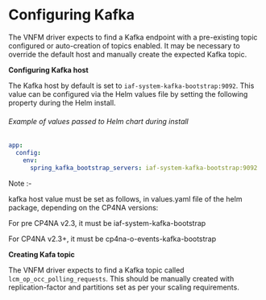 # Configuring Kafka

The VNFM driver expects to find a Kafka endpoint with a pre-existing topic configured or auto-creation of topics enabled. It may be necessary to override the default host and manually create the expected Kafka topic.

**Configuring Kafka host**

The Kafka host by default is set to `iaf-system-kafka-bootstrap:9092`. This value can be configured via the Helm values file by setting the following property during the Helm install. 

###### Example of values passed to Helm chart during install
```yaml
app:
  config:
    env:
      spring_kafka_bootstrap_servers: iaf-system-kafka-bootstrap:9092
```
Note :-

kafka host value must be set as follows, in values.yaml file of the helm package, depending on the CP4NA versions:

For pre CP4NA v2.3, it must be iaf-system-kafka-bootstrap

For CP4NA v2.3+, it must be cp4na-o-events-kafka-bootstrap

**Creating Kafa topic**

The VNFM driver expects to find a Kafka topic called `lcm_op_occ_polling_requests`. This should be manually created with replication-factor and partitions set as per your scaling requirements. 